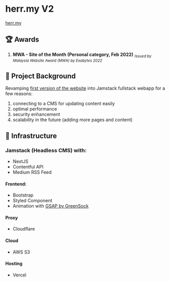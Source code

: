 # herr.my V2
[herr.my](https://herr.my)

## :trophy: Awards
1. **MWA - Site of the Month (Personal category, Feb 2022)** <sub>*Issued by Malaysia Website Award (MWA) by Exabytes 2022*</sub>

## :rocket: Project Background
Revamping [first version of the website](https://github.com/tengweiherr/herr.my) into Jamstack fullstack webapp for a few reasons:
1. connecting to a CMS for updating content easily
2. optimal performance
3. security enhancement
4. scalability in the future (adding more pages and content)

## :bricks: Infrastructure
### Jamstack (Headless CMS) with:
- NextJS
- Contentful API
- Medium RSS Feed

#### Frontend:
- Bootstrap
- Styled Component
- Animation with [GSAP by GreenSock](https://greensock.com/gsap/)

#### Proxy
- Cloudflare

#### Cloud
- AWS S3

#### Hosting
- Vercel
